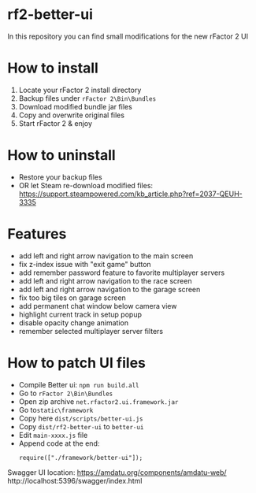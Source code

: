 # rf2-better-ui
In this repository you can find small modifications for the new rFactor 2 UI

# How to install
1. Locate your rFactor 2 install directory
2. Backup files under `rFactor 2\Bin\Bundles`
3. Download modified bundle jar files
4. Copy and overwrite original files
5. Start rFactor 2 & enjoy

# How to uninstall
- Restore your backup files
- OR let Steam re-download modified files: https://support.steampowered.com/kb_article.php?ref=2037-QEUH-3335

# Features
- add left and right arrow navigation to the main screen
- fix z-index issue with "exit game" button
- add remember password feature to favorite multiplayer servers
- add left and right arrow navigation to the race screen
- add left and right arrow navigation to the garage screen
- fix too big tiles on garage screen
- add permanent chat window below camera view
- highlight current track in setup popup
- disable opacity change animation
- remember selected multiplayer server filters

# How to patch UI files
- Compile Better ui: `npm run build.all`
- Go to `rFactor 2\Bin\Bundles`
- Open zip archive `net.rfactor2.ui.framework.jar`
- Go to`static\framework`
- Copy here `dist/scripts/better-ui.js`
- Copy `dist/rf2-better-ui` to `better-ui`
- Edit `main-xxxx.js` file
- Append code at the end: <br>
  ```
  require(["./framework/better-ui"]);
  ```

Swagger UI location:
https://amdatu.org/components/amdatu-web/
http://localhost:5396/swagger/index.html
